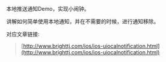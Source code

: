 本地推送通知Demo，实现小闹钟。

讲解如何简单使用本地通知，并在不需要的时候，进行通知移除。

对应文章链接:

> [http://www.brighttj.com/ios/ios-uiocalnotification.html](http://www.brighttj.com/ios/ios-uiocalnotification.html)